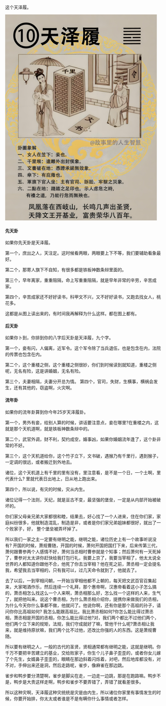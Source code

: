 这个天泽履。

![图片](../img/天泽履.png)

#### 先天卦

如果你先天卦是天泽履。

第一个，庶出之人，天注定。这时候看两眼，两眼要上下不等，我们要辅助看象最好。

第二个，那寄人旗下不自知，有很多都是铁板神数条辩里面的。

第三个，早年离家，重重阻隔，命上写重重阻隔，就是早年非常的辛劳，辛苦成家。

第四个，辛苦成家还不好好读书，科甲文不兴，又不好好读书，又跑去找女人，桃花多。

这都是从图上读出来的，有时间我再解释为什么这样。都在图上都有。

#### 后天卦

如果你卜到，你排到你的八字后天卦是天泽履，九个字。

第一个，妾有闪，人偏离，近军令。这个军令除了当兵退伍，也是包含在内，法院的传票也包含在内。

第二个，这个重楼之侧，这个重楼之侧很妙，你们到时候读到就知道，重楼之侧呢，无名有险，这是讲婚姻，无名有险。

第三个，夫妻相隔，夫妻分开总为情。
第四个，官司，失财，生横事，横祸会发生，还有其他的，窃盗啊，火灾啊。

#### 流年卦

如果你的流年卦算到你今年25岁天泽履卦。

第一个，男外有妾，给别人算的时候，讲话要注意点，妾在哪里?在重楼之内，这就是那个天机道啊，就是铁板神数条辩中的。

第二个，武官外调，财不利，契约成空，婚事凶，如果你婚姻流年逢了，这个卦非常的不好。

第三个，这个天机道给你，这个竹子立下，文书破，遇猴乃有千里行，遇到猴子，一定调的很远，或者搬迁到外地去。

诸位，这个天机道上有千里的里有没有，里注意看，是不是一个日，一个土啊，里代表什么? 里就代表日出地上，日从地上跑出来。

第四个，所以说，有灾的时候，灾从内生。

诸位记得一个法则，天纪，就是亘古不变，最坚强的堡垒，一定是从内部开始被破坏的。

你们家父母亲兄弟大家都很和睦，结果去，好心找了一个人进来，住在你们家，家庭纠纷很多，他就制造混乱，制造是非，或者是你们家兄弟姐妹都很好，就出了一个败家子，好， 整个堡垒被弄坏掉了。

所以我们一家之主一定要有继明之能，继明之能，诸位历史上有一个故事听说没有? 开国的时候，萧规曹随，开国的时候，萧何开国把国打下来，后来传第三代，萧何跟曹参两个人感情不好，萧何当丞相时曹参就是个知事；然后萧何有一天死掉了，曹参对太太讲你赶快给我打包行礼，我要上京了，我要当宰相了，他太太说全世界的人都知道你跟他不合，他死了你去当宰相？他在死之前，萧丞相一定会提名我，希望我去当宰相的，只有我可以，过几天命令就到了，他就去了。

去了以后，一到宰相问朝，一开始当宰相他都不上朝的，每天把文武百官召集起来，大家喝酒作乐，然后连续一个礼拜，那个惠帝啊，汉惠帝看着这小子怎么搞的，萧丞相怎么找这么一个人来啊，萧丞相那么好，怎么找一个这样的人来，生气了，就把他叫来。说这个曹丞相，为什么萧丞相介绍你，提携你来做我们的丞相，为什么今天你什么事都不做，他就问了。他说你啊，还有你是那个高祖的孙子，请问你你比高祖如何? 我怎么能跟高祖比。我比萧丞相如何?你怎么能比得过萧丞相，萧丞相是开国的丞相，你怎么能比得过他?对，我们两个都比不过他们两个，他们两个立下来的规矩，法规，我们守成就好了嘛，管他干什么呢?萧丞相让我来，就是维持原状嘛，我们两个比不过他，还改比你强的人的东西。这是萧规曹随。

所以要有继明之人，一般的古代的圣贤，贤相通常都有继明之能，这就是继明。你千万不要把辛苦建立的基业，交给败家子，你生个儿子鼻子歪歪的，或者你女儿嫁了个先生，女婿鼻子歪歪的，眼睛在那边斜着闪烁着，对吧，然后地库都没有，对不对，手伸出来还是洞，然后走路呢，雀步，像麻雀在那边跳。

雀步和鸭步要分清楚啊，雀步是脚尖在走，一边走一边跳，那是在跑路嘛。鸭步不是，鸭步是大贵这样走啊，鸭步和雀步不要弄错了，弄错了就看差很多。

所以这种灾啊，天泽履这种灾统统是灾是由内生，所以诸位你家里有事情发生的时候，你要开始排，你太太或者谁是不是有瞒你什么事情或者怎样。